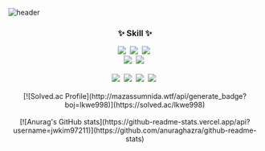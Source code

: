 ![header](https://capsule-render.vercel.app/api?type=slice&color=auto&height=200&section=header&text=Welcome%20to&desc=Jeongwon's%20Github&fontSize=60&rotate=14&fontAlignY=25&fontAlign=75&descAlignY=43&descAlign=80&&animation=twinkling)



<!--내용 부분-->
<h3 align="center">✨ Skill ✨</h3>
<div align="center">
  <img src="https://img.shields.io/badge/react-20232a.svg?style=for-the-badge&logo=react&logoColor=61DAFB" />&nbsp
  <img src="https://img.shields.io/badge/javascript-F7DF1E.svg?style=for-the-badge&logo=javascript&logoColor=20232a" />&nbsp
  <img src="https://img.shields.io/badge/html5-E34F26.svg?style=for-the-badge&logo=html5&logoColor=white" />&nbsp
</div>

<div align="center">
  <img src="https://img.shields.io/badge/tailwindcss-1daabb.svg?style=for-the-badge&logo=tailwind-css&logoColor=white" />&nbsp
  <img src="https://img.shields.io/badge/css3-1572B6.svg?style=for-the-badge&logo=css3&logoColor=white" />&nbsp
</div>

<br>

<div align="center">
  <img src="https://img.shields.io/badge/python-3670A0?style=for-the-badge&logo=python&logoColor=ffdd54" />&nbsp
  <img src="https://img.shields.io/badge/pandas-150458.svg?style=for-the-badge&logo=pandas&logoColor=white" />&nbsp
  <img src="https://img.shields.io/badge/numpy-4d77cf.svg?style=for-the-badge&logo=numpy&logoColor=white" />&nbsp
  <img src="https://img.shields.io/badge/Matplotlib-11557c.svg?style=for-the-badge&logo=Matplotlib&logoColor=white" />&nbsp
</div>

<br>

<div align=center>
[![Solved.ac Profile](http://mazassumnida.wtf/api/generate_badge?boj=lkwe998)](https://solved.ac/lkwe998)
</div>

<br>

<div align="center">
[![Anurag's GitHub stats](https://github-readme-stats.vercel.app/api?username=jwkim97211)](https://github.com/anuraghazra/github-readme-stats)
</div>

